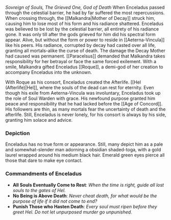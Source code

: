 *Sovreign of Souls, The Grieved One, God of Death*
When Enceladus passed through the celestial barrier, he had by far suffered the most repercussions. When crossing through, the [[Malkandra|Mother of Decay]] struck him, causing him to lose most of his form and his radiance shattered. Enceladus was believed to be lost by the celestial barrier, all entirety of his radiance gone. It was only till after the gods grieved for him did his spectral form appear. Alive, but without the form or power to reside in [[Aeterna-Vincula]] like his peers. His radiance, corrupted by decay had casted over all life, granting all mortals-alike the curse of death. The damage the Decay Mother had caused was permanent. [[Paracelsus]] demanded that Malkandra takes responsibility for her betrayal or face the same forced exilement. With a smile, Malkandra gifted Enceladus [[Roque]], a demi-god of her creation to accompany Enceladus into the unknown. 

With Roque as his consort, Enceladus created the Afterlife. [[Hel (Afterlife)|Hel]], where the souls of the dead can rest for eternity. Even though his exile from Aeterna-Vincula was involuntary, Enceladus took up the role of Soul Warden with grace. His newfound purpose granted him peace and responsibility that he had lacked before the [[Age of Concord]]. His followers are thin, as many mortals fear the uncertainty of death and the afterlife. Still, Enceladus is never lonely, for his consort is always by his side, granting him solace and advice.


### Depiction
Enceladus has no true form or appearance. Still, many depict him as a pale and somewhat-slender man adorning a obsidian shaded-toga, with a gold laurel wrapped around his medium black hair. Emerald green eyes pierce all those that dare to make eye contact.

### Commandments of Enceladus
+ **All Souls Eventually Come to Rest**: *When the time is right, guide all lost souls to the gates of Hel.*
+ **No Being is Above Death**: *Never cheat death, for what would be the purpose of life if it did not come to end?*
+ **Punish Those who Hasten Death**: *Every soul must ripen before they greet Hel. Do not let unpurposed murder go unpunished.*